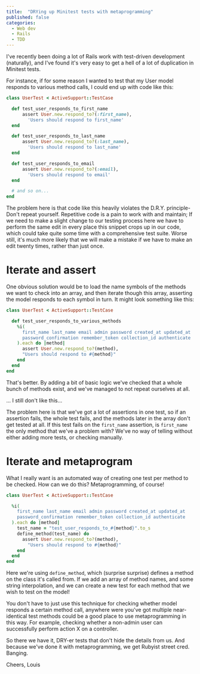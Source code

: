 ```yaml
---
title:  "DRYing up Minitest tests with metaprogramming"
published: false
categories:
  - Web dev
  - Rails
  - TDD
---
```


I've recently been doing a lot of Rails work with test-driven development
(naturally), and I've found it's very easy to get a hell of a lot of
duplication in Minitest tests.

For instance, if for some reason I wanted to test that my User model responds
to various method calls, I could end up with code like this:

```ruby
class UserTest < ActiveSupport::TestCase

  def test_user_responds_to_first_name
      assert User.new.respond_to?(:first_name),
        'Users should respond to first_name'
  end

  def test_user_responds_to_last_name
      assert User.new.respond_to?(:last_name),
        'Users should respond to last_name'
  end

  def test_user_responds_to_email
      assert User.new.respond_to?(:email),
        'Users should respond to email'
  end

  # and so on...
end
```

The problem here is that code like this heavily violates the D.R.Y. principle-
Don't repeat yourself. Repetitive code is a pain to work with and maintain; If
we need to make a slight change to our testing process here we have to perform
the same edit in every place this snippet crops up in our code, which could
take quite some time with a comprehensive test suite. Worse still, it's much
more likely that we will make a mistake if we have to make an edit twenty
times, rather than just once.

# Iterate and assert

One obvious solution would be to load the name symbols of the methods we want
to check into an array, and then iterate though this array, asserting the model
responds to each symbol in turn. It might look something like this:

```ruby
class UserTest < ActiveSupport::TestCase

  def test_user_responds_to_various_methods
    %i(
      first_name last_name email admin password created_at updated_at
      password_confirmation remember_token collection_id authenticate
    ).each do |method|
      assert User.new.respond_to?(method),
      "Users should respond to #{method}"
    end
  end
end
```

That's better. By adding a bit of basic logic we've checked that a whole bunch
of methods exist, and we've managed to not repeat ourselves at all.

... I still don't like this...

The problem here is that we've got a lot of assertions in one test, so if an
assertion fails, the whole test fails, and the methods later in the array don't
get tested at all. If this test fails on the `first_name` assertion, is
`first_name` the only method that we've a problem with? We've no way of telling
without either adding more tests, or checking manually.

# Iterate and metaprogram

What I really want is an automated way of creating one test per method to be
checked. How can we do this? Metaprogramming, of course!

```ruby
class UserTest < ActiveSupport::TestCase

  %i(
    first_name last_name email admin password created_at updated_at
    password_confirmation remember_token collection_id authenticate
  ).each do |method|
    test_name = "test_user_responds_to_#{method}".to_s
    define_method(test_name) do
      assert User.new.respond_to?(method),
        "Users should respond to #{method}"
    end
  end
end
```

Here we're using `define_method`, which (surprise surprise) defines a method on
the class it's called from. If we add an array of method names, and some string
interpolation, and we can create a new test for each method that we wish to
test on the model!

You don't have to just use this technique for checking whether model responds a
certain method call, anywhere were you've got multiple near-identical test
methods could be a good place to use metaprogramming in this way. For example,
checking whether a non-admin user can successfully perform action X on a
controller.

So there we have it, DRY-er tests that don't hide the details from us. And
because we've done it with metaprogramming, we get Rubyist street cred.
Banging.

Cheers,
Louis
